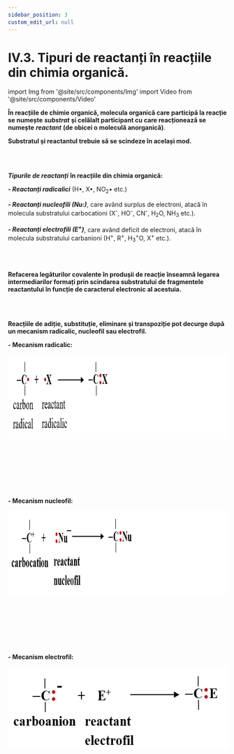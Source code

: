 ```yaml
---
sidebar_position: 3
custom_edit_url: null
---
```


# IV.3. Tipuri de reactanți în reacțiile din chimia organică.


import Img from '@site/src/components/Img'
import Video from '@site/src/components/Video'





<div class="alert alert--primary" role="alert">

**În reacțiile de chimie organică, molecula organică care participă la reacție se numește** ***substrat*** **și celălalt participant cu care reacționează se numește** ***reactant*** **(de obicei o moleculă anorganică)**.

**Substratul și reactantul trebuie să se scindeze în același mod.**


</div>


<br></br>

<div class="alert alert--primary" role="alert">

***Tipurile de reactanți*** **în reacțiile din chimia organică:**

***- Reactanți radicalici*** (H•, X•, NO<sub>2</sub>• etc.)

***- Reactanți nucleofili (Nu:)***, care având surplus de electroni, atacă în molecula substratului carbocationi (X<sup>-</sup>, HO<sup>-</sup>, CN<sup>-</sup>, H<sub>2</sub>O, NH<sub>3</sub> etc.).

***- Reactanți electrofili (E<sup>+</sup>)***, care având deficit de electroni, atacă în molecula substratului carbanioni (H<sup>+</sup>, R<sup>+</sup>, H<sub>3</sub><sup>+</sup>O, X<sup>+</sup> etc.).



</div>


<br></br>

<div class="alert alert--primary" role="alert">

**Refacerea legăturilor covalente în produșii de reacție înseamnă legarea intermediarilor formați prin scindarea substratului de fragmentele reactantului în funcție de caracterul electronic al acestuia.**

</div>


<br></br>


<div class="alert alert--primary" role="alert">

**Reacțiile de adiție, substituție, eliminare și transpoziție pot decurge după un mecanism radicalic, nucleofil sau electrofil.**

**- Mecanism radicalic:**



<Img className="img-responsive4" src="chimie/clasa12/capitolul4/IV-3-tipuri-de-reactanti-in-reactiile-din-chimia-organica-poza1-reactii-ce-decurg-dupa-un-mecanism-radicalic.png" width="1000" height="193" lazy={false} />

<br></br>
<br></br>
<br></br>



**- Mecanism nucleofil:**




<Img className="img-responsive4" src="chimie/clasa12/capitolul4/IV-3-tipuri-de-reactanti-in-reactiile-din-chimia-organica-poza2-reactii-ce-decurg-dupa-un-mecanism-nucleofil.png" width="1000" height="193" lazy={false} />

<br></br>
<br></br>
<br></br>


**- Mecanism electrofil:**



<Img className="img-responsive4" src="chimie/clasa12/capitolul4/IV-3-tipuri-de-reactanti-in-reactiile-din-chimia-organica-poza3-reactii-ce-decurg-dupa-un-mecanism-electrofil.png" width="1000" height="187" lazy={false} />




</div>


